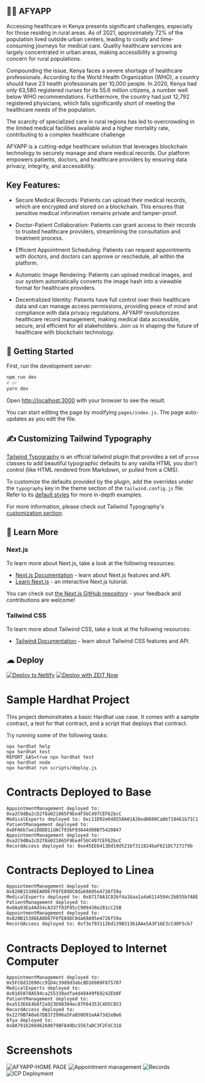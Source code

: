

## 🧑‍⚕️ AFYAPP
Accessing healthcare in Kenya presents significant challenges, especially for those residing in rural areas. As of 2021, approximately 72% of the population lived outside urban centers, leading to costly and time-consuming journeys for medical care. Quality healthcare services are largely concentrated in urban areas, making accessibility a growing concern for rural populations.

Compounding the issue, Kenya faces a severe shortage of healthcare professionals. According to the World Health Organization (WHO), a country should have 23 health professionals per 10,000 people. In 2020, Kenya had only 63,580 registered nurses for its 55.6 million citizens, a number well below WHO recommendations. Furthermore, the country had just 12,792 registered physicians, which falls significantly short of meeting the healthcare needs of the population.

The scarcity of specialized care in rural regions has led to overcrowding in the limited medical facilities available and a higher mortality rate, contributing to a complex healthcare challenge

AFYAPP is a cutting-edge healthcare solution that leverages blockchain technology to securely manage and share medical records. Our platform empowers patients, doctors, and healthcare providers by ensuring data privacy, integrity, and accessibility.

## Key Features:

- Secure Medical Records: Patients can upload their medical records, which are encrypted and stored on a blockchain. This ensures that sensitive medical information remains private and tamper-proof.

- Doctor-Patient Collaboration: Patients can grant access to their records to trusted healthcare providers, streamlining the consultation and treatment process.

- Efficient Appointment Scheduling: Patients can request appointments with doctors, and doctors can approve or reschedule, all within the platform.

- Automatic Image Rendering: Patients can upload medical images, and our system automatically converts the image hash into a viewable format for healthcare providers.

- Decentralized Identity: Patients have full control over their healthcare data and can manage access permissions, providing peace of mind and compliance with data privacy regulations. AFYAPP revolutionizes healthcare record management, making medical data accessible, secure, and efficient for all stakeholders. Join us in shaping the future of healthcare with blockchain technology.

## 🚀 Getting Started

First, run the development server:

```bash
npm run dev
# or
yarn dev
```

Open [http://localhost:3000](http://localhost:3000) with your browser to see the result.

You can start editing the page by modifying `pages/index.js`. The page auto-updates as you edit the file.

## ✍ Customizing Tailwind Typography

[Tailwind Typography](https://github.com/tailwindlabs/tailwindcss-typography) is an official tailwind plugin that provides a set of `prose` classes to add beautiful typographic defaults to any vanilla HTML you don't control (like HTML rendered from Markdown, or pulled from a CMS).

To customize the defaults provided by the plugin, add the overrides under the `typography` key in the theme section of the `tailwind.config.js` file. Refer to its [default styles](https://github.com/tailwindlabs/tailwindcss-typography/blob/master/src/styles.js) for more in-depth examples.

For more information, please check out Tailwind Typography's [customization section](https://github.com/tailwindlabs/tailwindcss-typography#customization).

## 📖 Learn More

### Next.js

To learn more about Next.js, take a look at the following resources:

- [Next.js Documentation](https://nextjs.org/docs) - learn about Next.js features and API.
- [Learn Next.js](https://nextjs.org/learn) - an interactive Next.js tutorial.

You can check out [the Next.js GitHub repository](https://github.com/vercel/next.js) - your feedback and contributions are welcome!

### Tailwind CSS

To learn more about Tailwind CSS, take a look at the following resources:

- [Tailwind Documentation](https://tailwindcss.com/) - learn about Tailwind CSS features and API.


## ☁ Deploy

[![Deploy to Netlify](https://www.netlify.com/img/deploy/button.svg)](https://app.netlify.com/start/deploy?repository=https://github.com/kumard3/dev-ui-templates/tree/main/template-9)  [![Deploy with ZEIT Now](https://zeit.co/button)](https://zeit.co/import/project?template=https://github.com/kumard3/dev-ui-templates/tree/main/template-9)


# Sample Hardhat Project

This project demonstrates a basic Hardhat use case. It comes with a sample contract, a test for that contract, and a script that deploys that contract.

Try running some of the following tasks:

```shell
npx hardhat help
npx hardhat test
REPORT_GAS=true npx hardhat test
npx hardhat node
npx hardhat run scripts/deploy.js
```
# Contracts Deployed to Base 
```shell
AppointmentManagement deployed to: 0xa2C9dBa2cD2f8a021865F9Ee4F5bC497CEF62bcC
MedicalExperts deployed to: 0xc11D92e648558A01A26ed0600Ca8b710461b71C1
PatientManagement deployed to: 0xDFA6b7ae18DDD11dACf93bF93644d08B75420847
AppointmentManagement deployed to: 0xa2C9dBa2cD2f8a021865F9Ee4F5bC497CEF62bcC
RecordAccess deployed to: 0xe45EE6413Dd19d521bf311824baF621DC727279b
```
# Contracts Deployed to Linea
```shell
AppointmentManagement deployed to: 0x820B15386EA0D67F0fE89DC0da69A95e4726f59a
MedicalExperts deployed to: 0x8717AA1C02bf4a16aa1a4a6114594c2b855bfA8E
PatientManagement deployed to: 0x0Aa93Ea4Ad54cA337f83F85cC909438e281cC25B
AppointmentManagement deployed to: 0x820B15386EA0D67F0fE89DC0da69A95e4726f59a
RecordAccess deployed to: 0xf3e793112bd139B31361AAe5A3F16E3cCd0F5cb7
```
# Contracts Deployed to Internet Computer
```shell
AppointmentManagement deployed to: 
0x5FC8d32690cc91D4c39d9d3abcBD16989F875707
MedicalExperts deployed to:
0x0165878A594ca255338adfa4d48449f69242Eb8F
PatientManagement deployed to:
0xa513E6E4b8f2a923D98304ec87F64353C4D5C853
RecordAccess deployed to:
0x2279B7A0a67DB372996a5FaB50D91eAA73d2eBe6
Afya deployed to:
0x8A791620dd6260079BF849Dc5567aDC3F2FdC318
```

# Screenshots

![AFYAPP-HOME PAGE](https://github.com/NAKITARE00/ETHSAFARIDAOMEDYAPP/assets/86532040/1b9c6789-1659-46fd-9ad3-fd517ca94210)
![Appointment management](https://github.com/NAKITARE00/ETHSAFARIDAOMEDYAPP/assets/86532040/651a2eec-b921-4064-b756-d249b52f1f30)
![Records](https://github.com/NAKITARE00/ETHSAFARIDAOMEDYAPP/assets/86532040/bb80aaa7-7654-4477-9319-a4665e9b9928)
![ICP Deployment](https://github.com/NAKITARE00/ETHSAFARIDAOMEDYAPP/assets/86532040/07497d26-2642-46d6-8d0e-d48d267e07dc)
